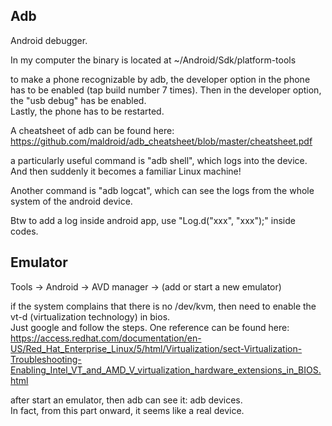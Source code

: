 Adb
------------------------

Android debugger.

In my computer the binary is located at ~/Android/Sdk/platform-tools

to make a phone recognizable by adb, the developer option in the phone has to be enabled (tap build number 7 times). 
Then in the developer option, the "usb debug" has be enabled.  
Lastly, the phone has to be restarted.

A cheatsheet of adb can be found here: https://github.com/maldroid/adb_cheatsheet/blob/master/cheatsheet.pdf

a particularly useful command is "adb shell", which logs into the device.  
And then suddenly it becomes a familiar Linux machine!

Another command is "adb logcat", which can see the logs from the whole system of the android device.  

Btw to add a log inside android app, use "Log.d("xxx", "xxx");" inside codes.


Emulator
-----------------------

Tools -> Android -> AVD manager -> (add or start a new emulator)

if the system complains that there is no /dev/kvm, then need to enable the vt-d (virtualization technology) in bios.  
Just google and follow the steps. 
One reference can be found here: https://access.redhat.com/documentation/en-US/Red_Hat_Enterprise_Linux/5/html/Virtualization/sect-Virtualization-Troubleshooting-Enabling_Intel_VT_and_AMD_V_virtualization_hardware_extensions_in_BIOS.html

after start an emulator, then adb can see it: adb devices.  
In fact, from this part onward, it seems like a real device.
